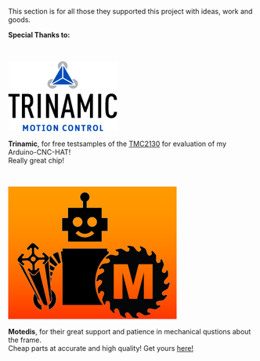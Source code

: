 This section is for all those they supported this project with ideas, work and goods.    


**Special Thanks to:**

<br><p>
  
![1](Trinamic.png)    
  
**Trinamic**, for free testsamples of the <a href="https://www.trinamic.com/products/integrated-circuits/details/tmc2130/" target="_blank">TMC2130</a> for evaluation of my Arduino-CNC-HAT!    
Really great chip!    

<br><p>
  
![2](Motedis.png)    
  
**Motedis**, for their great support and patience in mechanical qustions about the frame.    
Cheap parts at accurate and high quality! Get yours <a href="http://www.motedis.com/shop/">here!</a>    
